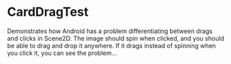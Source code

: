 # CardDragTest
Demonstrates how Android has a problem differentiating between drags and clicks in Scene2D. The image should spin when clicked, and you should be able to drag and drop it anywhere. If it drags instead of spinning when you click it, you can see the problem...
